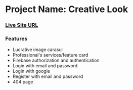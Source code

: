 # Project Name: Creative Look
### [Live Site URL](https://creative-look.web.app/)

 ### Features 
 * Lucrative image carasul 
 * Professional's services/feature card
 * Firebase authorization and authentication
 * Login with email and password 
 * Login with google 
 * Register with email and password
 * 404 page 
